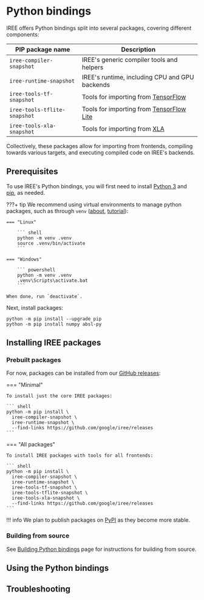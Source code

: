 # Python bindings

IREE offers Python bindings split into several packages, covering different
components:

| PIP package name             | Description                                                                 |
|------------------------------|-----------------------------------------------------------------------------|
| `iree-compiler-snapshot`     | IREE's generic compiler tools and helpers                                   |
| `iree-runtime-snapshot`      | IREE's runtime, including CPU and GPU backends                              |
| `iree-tools-tf-snapshot`     | Tools for importing from [TensorFlow](https://www.tensorflow.org/)          |
| `iree-tools-tflite-snapshot` | Tools for importing from [TensorFlow Lite](https://www.tensorflow.org/lite) |
| `iree-tools-xla-snapshot`    | Tools for importing from [XLA](https://www.tensorflow.org/xla)              |

Collectively, these packages allow for importing from frontends, compiling
towards various targets, and executing compiled code on IREE's backends.

<!-- TODO(??): Which package for JAX? -->
<!-- TODO(??): API references for packages/modules -->
<!-- TODO(??): at least link to source code and sample Colab notebooks for now -->
<!-- TODO(??): link to frontend docs -->

## Prerequisites

To use IREE's Python bindings, you will first need to install
[Python 3](https://www.python.org/downloads/) and
[pip](https://pip.pypa.io/en/stable/installing/), as needed.

???+ tip
    We recommend using virtual environments to manage python packages, such as
    through `venv`
    ([about](https://docs.python.org/3/library/venv.html),
    [tutorial](https://docs.python.org/3/tutorial/venv.html)):

    === "Linux"

        ``` shell
        python -m venv .venv
        source .venv/bin/activate
        ```

    === "Windows"

        ``` powershell
        python -m venv .venv
        .venv\Scripts\activate.bat
        ```

    When done, run `deactivate`.

<!-- TODO(??): use setup.py install_requires for any dependencies IREE needs -->

Next, install packages:

``` shell
python -m pip install --upgrade pip
python -m pip install numpy absl-py
```

## Installing IREE packages

### Prebuilt packages

For now, packages can be installed from our
[GitHub releases](https://github.com/google/iree/releases):

=== "Minimal"

    To install just the core IREE packages:

    ``` shell
    python -m pip install \
      iree-compiler-snapshot \
      iree-runtime-snapshot \
      --find-links https://github.com/google/iree/releases
    ```

=== "All packages"

    To install IREE packages with tools for all frontends:

    ``` shell
    python -m pip install \
      iree-compiler-snapshot \
      iree-runtime-snapshot \
      iree-tools-tf-snapshot \
      iree-tools-tflite-snapshot \
      iree-tools-xla-snapshot \
      --find-links https://github.com/google/iree/releases
    ```

!!! info
    We plan to publish packages on [PyPI](https://pypi.org/) as they become
    more stable.

### Building from source

See [Building Python bindings](../../building-from-source/optional-features/#building-python-bindings)
page for instructions for building from source.

## Using the Python bindings

<!-- TODO(??): general flow: import, compile, run -->
<!-- TODO(??): high level API vs low level API -->
<!-- TODO(??): examples split by TF/TFLite/XLA/JAX (and link to frontend docs) -->

## Troubleshooting

<!-- TODO(scotttodd): update python, update pip, search GitHub issues -->
<!-- TODO(scotttodd): add note about frontend tools not being published for Windows -->
